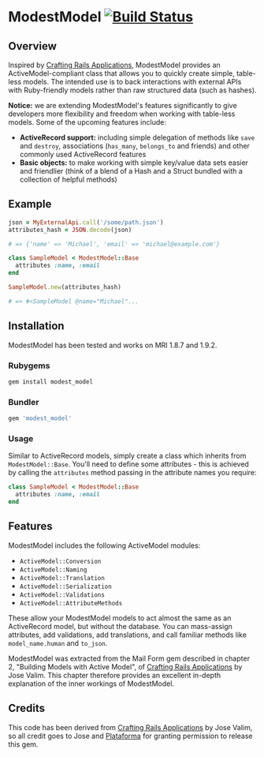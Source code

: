 # ModestModel [![Build Status](https://secure.travis-ci.org/6twenty/modest_model.png)](https://secure.travis-ci.org/6twenty/modest_model.png])

## Overview

Inspired by [Crafting Rails Applications](http://pragprog.com/book/jvrails/crafting-rails-applications), ModestModel provides an ActiveModel-compliant class that allows you to quickly create simple, table-less models. The intended use is to back interactions with external APIs with Ruby-friendly models rather than raw structured data (such as hashes).

**Notice:** we are extending ModestModel's features significantly to give developers more flexibility and freedom when working with table-less models. Some of the upcoming features include:

- **ActiveRecord support:** including simple delegation of methods like `save` and `destroy`, associations (`has_many`, `belongs_to` and friends) and other commonly used ActiveRecord features
- **Basic objects:** to make working with simple key/value data sets easier and friendlier (think of a blend of a Hash and a Struct bundled with a collection of helpful methods)

## Example

```ruby
json = MyExternalApi.call('/some/path.json')
attributes_hash = JSON.decode(json)

# => {'name' => 'Michael', 'email' => 'michael@example.com'}

class SampleModel < ModestModel::Base
  attributes :name, :email
end

SampleModel.new(attributes_hash)

# => #<SampleModel @name="Michael"...
```
    
## Installation

ModestModel has been tested and works on MRI 1.8.7 and 1.9.2.

### Rubygems

```ruby
gem install modest_model
```

### Bundler

```ruby
gem 'modest_model'
```

### Usage

Similar to ActiveRecord models, simply create a class which inherits from `ModestModel::Base`. You'll need to define some attributes - this is achieved by calling the `attributes` method passing in the attribute names you require:

```ruby
class SampleModel < ModestModel::Base
  attributes :name, :email
end
```

## Features

ModestModel includes the following ActiveModel modules:

* `ActiveModel::Conversion`
* `ActiveModel::Naming`
* `ActiveModel::Translation`
* `ActiveModel::Serialization`
* `ActiveModel::Validations`
* `ActiveModel::AttributeMethods`

These allow your ModestModel models to act almost the same as an ActiveRecord model, but without the database. You can mass-assign attributes, add validations, add translations, and call familiar methods like `model_name.human` and `to_json`.

ModestModel was extracted from the Mail Form gem described in chapter 2, "Building Models with Active Model", of [Crafting Rails Applications](http://pragprog.com/book/jvrails/crafting-rails-applications) by Jose Valim. This chapter therefore provides an excellent in-depth explanation of the inner workings of ModestModel.

## Credits

This code has been derived from [Crafting Rails Applications](http://pragprog.com/book/jvrails/crafting-rails-applications) by Jose Valim, so all credit goes to Jose and [Plataforma](http://blog.plataformatec.com.br/) for granting permission to release this gem.